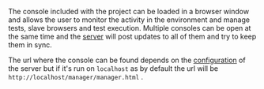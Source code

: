 The console included with the project can be loaded in a browser window and allows the user to monitor the activity in the environment and manage tests, slave browsers and test execution. Multiple consoles can be open at the same time and the [server](The-server) will post updates to all of them and try to keep them in sync.

The url where the console can be found depends on the [configuration](Configuration-file) of the server but if it's run on `localhost` as by default the url will be `http://localhost/manager/manager.html` .